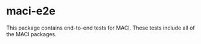 # maci-e2e

This package contains end-to-end tests for MACI. These tests include all of the MACI packages. 